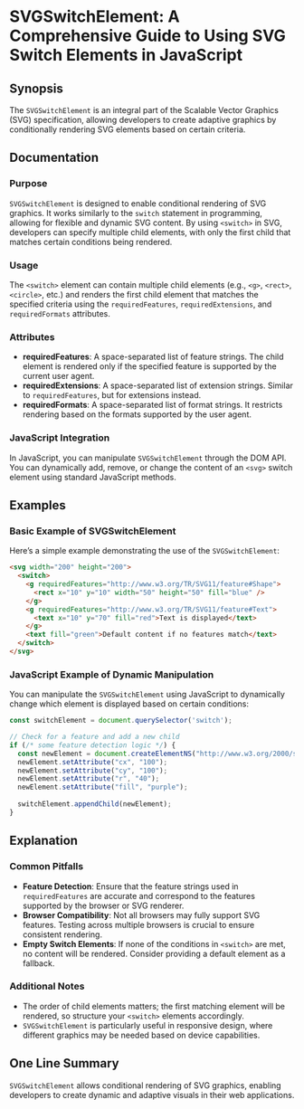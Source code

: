 <!--
Meta Description: # SVGSwitchElement: A Comprehensive Guide to Using SVG Switch Elements in JavaScript ## Synopsis The `SVGSwitchElement` is an integral part of the Sca...
Meta Keywords: svg, switch, svgswitchelement, feature, elements
-->

# SVGSwitchElement: A Comprehensive Guide to Using SVG Switch Elements in JavaScript

## Synopsis
The `SVGSwitchElement` is an integral part of the Scalable Vector Graphics (SVG) specification, allowing developers to create adaptive graphics by conditionally rendering SVG elements based on certain criteria.

## Documentation
### Purpose
`SVGSwitchElement` is designed to enable conditional rendering of SVG graphics. It works similarly to the `switch` statement in programming, allowing for flexible and dynamic SVG content. By using `<switch>` in SVG, developers can specify multiple child elements, with only the first child that matches certain conditions being rendered.

### Usage
The `<switch>` element can contain multiple child elements (e.g., `<g>`, `<rect>`, `<circle>`, etc.) and renders the first child element that matches the specified criteria using the `requiredFeatures`, `requiredExtensions`, and `requiredFormats` attributes.

### Attributes
- **requiredFeatures**: A space-separated list of feature strings. The child element is rendered only if the specified feature is supported by the current user agent.
- **requiredExtensions**: A space-separated list of extension strings. Similar to `requiredFeatures`, but for extensions instead.
- **requiredFormats**: A space-separated list of format strings. It restricts rendering based on the formats supported by the user agent.

### JavaScript Integration
In JavaScript, you can manipulate `SVGSwitchElement` through the DOM API. You can dynamically add, remove, or change the content of an `<svg>` switch element using standard JavaScript methods.

## Examples
### Basic Example of SVGSwitchElement
Here’s a simple example demonstrating the use of the `SVGSwitchElement`:

```html
<svg width="200" height="200">
  <switch>
    <g requiredFeatures="http://www.w3.org/TR/SVG11/feature#Shape">
      <rect x="10" y="10" width="50" height="50" fill="blue" />
    </g>
    <g requiredFeatures="http://www.w3.org/TR/SVG11/feature#Text">
      <text x="10" y="70" fill="red">Text is displayed</text>
    </g>
    <text fill="green">Default content if no features match</text>
  </switch>
</svg>
```

### JavaScript Example of Dynamic Manipulation
You can manipulate the `SVGSwitchElement` using JavaScript to dynamically change which element is displayed based on certain conditions:

```javascript
const switchElement = document.querySelector('switch');

// Check for a feature and add a new child
if (/* some feature detection logic */) {
  const newElement = document.createElementNS("http://www.w3.org/2000/svg", "circle");
  newElement.setAttribute("cx", "100");
  newElement.setAttribute("cy", "100");
  newElement.setAttribute("r", "40");
  newElement.setAttribute("fill", "purple");
  
  switchElement.appendChild(newElement);
}
```

## Explanation
### Common Pitfalls
- **Feature Detection**: Ensure that the feature strings used in `requiredFeatures` are accurate and correspond to the features supported by the browser or SVG renderer.
- **Browser Compatibility**: Not all browsers may fully support SVG features. Testing across multiple browsers is crucial to ensure consistent rendering.
- **Empty Switch Elements**: If none of the conditions in `<switch>` are met, no content will be rendered. Consider providing a default element as a fallback.

### Additional Notes
- The order of child elements matters; the first matching element will be rendered, so structure your `<switch>` elements accordingly.
- `SVGSwitchElement` is particularly useful in responsive design, where different graphics may be needed based on device capabilities.

## One Line Summary
`SVGSwitchElement` allows conditional rendering of SVG graphics, enabling developers to create dynamic and adaptive visuals in their web applications.